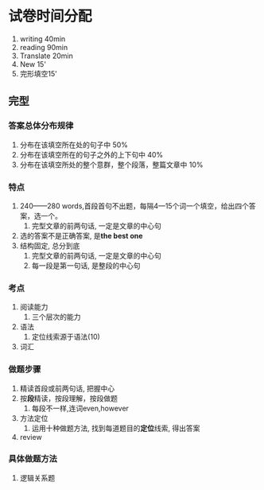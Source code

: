 # 试卷时间分配

1. writing 40min
2. reading 90min
3. Translate 20min
4. New 15'
5. 完形填空15'

## 完型

### 答案总体分布规律

1. 分布在该填空所在处的句子中 50%
2. 分布在该填空所在的句子之外的上下句中 40%
3. 分布在该填空所处的整个意群，整个段落，整篇文章中 10%

### 特点

1. 240——280 words,首段首句不出题，每隔4—15个词一个填空，给出四个答案，选一个。
   1. 完型文章的前两句话, 一定是文章的中心句
2. 选的答案不是正确答案, 是**the best one**
3. 结构固定, 总分到底
   1. 完型文章的前两句话, 一定是文章的中心句
   2. 每一段是第一句话, 是整段的中心句

### 考点

1. 阅读能力
   1. 三个层次的能力
2. 语法
   1. 定位线索源于语法(10)
3. 词汇

### 做题步骤

1. 精读首段或前两句话, 把握中心
2. 按**段**精读，按段理解，按段做题
   1. 每段不一样,连词even,however
3. 方法定位
   1. 运用十种做题方法, 找到每道题目的**定位**线索, 得出答案
4. review

### 具体做题方法

1. 逻辑关系题
